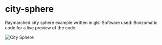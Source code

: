 # city-sphere
Raymarched city sphere example written in glsl
Software used: Bonzomatic code for a live preview of the code.

![City Sphere](https://i.imgur.com/yUsa4xK.gifv)

